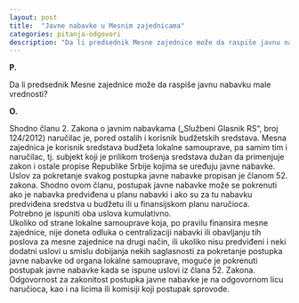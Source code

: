```yaml
---
layout: post
title:  "Javne nabavke u Mesnim zajednicama"
categories: pitanja-odgovori
description: "Da li predsednik Mesne zajednice može da raspiše javnu nabavku male vrednosti? "
---
```


**P.**

Da li predsednik Mesne zajednice može da raspiše javnu nabavku male vrednosti?

**O.**

<div class="justify">
Shodno članu 2. Zakona o javnim nabavkama („Službeni Glasnik RS“, broj 124/2012) naručilac je, pored ostalih i korisnik budžetskih sredstava. Mesna zajednica je korisnik sredstava budžeta lokalne samouprave, pa samim tim i naručilac, tj. subjekt koji je prilikom trošenja sredstava dužan da primenjuje zakon i ostale propise Republike Srbije kojima se uređuju javne nabavke.<br/>
Uslov za pokretanje svakog postupka javne nabavke propisan je članom 52. zakona. Shodno ovom članu, postupak javne nabavke može se pokrenuti ako je nabavka predviđena u planu nabavki i ako su za tu nabavku predviđena sredstva u budžetu ili u finansijskom planu naručioca. <br/>Potrebno je ispuniti oba uslova kumulativno.<br/>
Ukoliko od strane lokalne samouprave koja, po pravilu finansira mesne zajednice, nije doneta odluka o centralizaciji nabavki ili obavljanju tih poslova za mesne zajednice na drugi način, ili ukoliko nisu predviđeni i neki dodatni uslovi u smislu dobijanja nekih saglasnosti za pokretanje postupka javne nabavke od organa lokalne samouprave, moguće je pokrenuti postupak javne nabavke kada se ispune uslovi iz člana 52. Zakona. Odgovornost za zakonitost postupka javne nabavke je na odgovornom licu naručioca, kao i na licima ili komisiji koji postupak sprovode.</div>